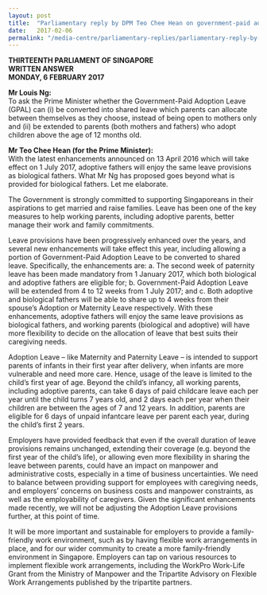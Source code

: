 ```yaml
---
layout: post
title:  "Parliamentary reply by DPM Teo Chee Hean on government-paid adoption leave"
date:   2017-02-06
permalink: "/media-centre/parliamentary-replies/parliamentary-reply-by-dpm-teo-chee-hean-on-6-feb-2017"
---
```


**THIRTEENTH PARLIAMENT OF SINGAPORE  
WRITTEN ANSWER  
MONDAY, 6 FEBRUARY 2017**

**Mr Louis Ng:**  
To ask the Prime Minister whether the Government-Paid Adoption Leave (GPAL) can (i) be converted into shared leave which parents can allocate between themselves as they choose, instead of being open to mothers only and (ii) be extended to parents (both mothers and fathers) who adopt children above the age of 12 months old.

**Mr Teo Chee Hean (for the Prime Minister):**  
With the latest enhancements announced on 13 April 2016 which will take effect on 1 July 2017, adoptive fathers will enjoy the same leave provisions as biological fathers. What Mr Ng has proposed goes beyond what is provided for biological fathers. Let me elaborate.

The Government is strongly committed to supporting Singaporeans in their aspirations to get married and raise families. Leave has been one of the key measures to help working parents, including adoptive parents, better manage their work and family commitments.
 
Leave provisions have been progressively enhanced over the years, and several new enhancements will take effect this year, including allowing a portion of Government-Paid Adoption Leave to be converted to shared leave. Specifically, the enhancements are: a. The second week of paternity leave has been made mandatory from 1 January 2017, which both biological and adoptive fathers are eligible for;   b. Government-Paid Adoption Leave will be extended from 4 to 12 weeks from 1 July 2017; and c. Both adoptive and biological fathers will be able to share up to 4 weeks from their spouse’s Adoption or Maternity Leave respectively.  With these enhancements, adoptive fathers will enjoy the same leave provisions as biological fathers, and working parents (biological and adoptive) will have more flexibility to decide on the allocation of leave that best suits their caregiving needs.

Adoption Leave – like Maternity and Paternity Leave – is intended to support parents of infants in their first year after delivery, when infants are more vulnerable and need more care. Hence, usage of the leave is limited to the child’s first year of age. Beyond the child’s infancy, all working parents, including adoptive parents, can take 6 days of paid childcare leave each per year until the child turns 7 years old, and 2 days each per year when their children are between the ages of 7 and 12 years. In addition, parents are eligible for 6 days of unpaid infantcare leave per parent each year, during the child’s first 2 years.

Employers have provided feedback that even if the overall duration of leave provisions remains unchanged, extending their coverage (e.g. beyond the first year of the child’s life), or allowing even more  flexibility in sharing the leave between parents, could have an impact on manpower and administrative costs, especially in a time of business uncertainties. We need to balance between providing support for employees with caregiving needs, and employers’ concerns on business costs and manpower constraints, as well as the employability of caregivers. Given the significant enhancements made recently, we will not be adjusting the Adoption Leave provisions further, at this point of time.

It will be more important and sustainable for employers to provide a family-friendly work environment, such as by having flexible work arrangements in place, and for our wider community to create a more family-friendly environment in Singapore. Employers can tap on various resources to implement flexible work arrangements, including the WorkPro Work-Life Grant from the Ministry of Manpower and the Tripartite Advisory on Flexible Work Arrangements published by the tripartite partners.


